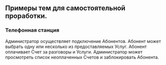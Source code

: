 ## Примеры тем для самостоятельной проработки.

### Телефонная станция
Администратор осуществляет подключение Абонентов. Абонент может выбрать одну или несколько из предоставляемых Услуг. Абонент оплачивает Счет за разговоры и Услуги. Администратор может просмотреть список неоплаченных Счетов и заблокировать Абонента.

